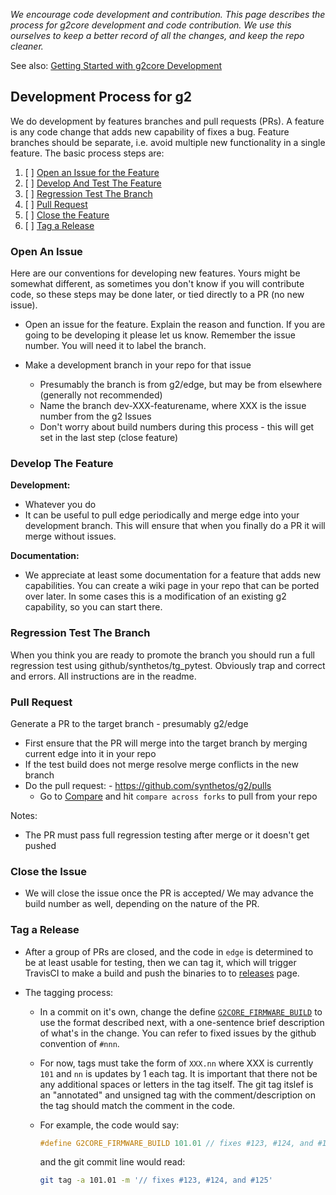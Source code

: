 _We encourage code development and contribution. This page describes the process for g2core development and code contribution. We use this ourselves to keep a better record of all the changes, and keep the repo cleaner._

See also: [Getting Started with g2core Development](https://github.com/synthetos/g2/wiki/Getting-Started-with-g2core-Development)

## Development Process for g2
We do development by features branches and pull requests (PRs). A feature is any code change that adds new capability of fixes a bug. Feature branches should be separate, i.e. avoid multiple new functionality in a single feature. The basic process steps are:

1. [ ] [Open an Issue for the Feature](#open-an-issue)
1. [ ] [Develop And Test The Feature](#develop-the-feature)
1. [ ] [Regression Test The Branch](#regression-test-the-branch)
1. [ ] [Pull Request](#pull-request)
1. [ ] [Close the Feature](#close-the-feature)
1. [ ] [Tag a Release](#tag-a-release)

### Open An Issue
Here are our conventions for developing new features. Yours might be somewhat different, as sometimes you don't know if you will contribute code, so these steps may be done later, or tied directly to a PR (no new issue).

- Open an issue for the feature. Explain the reason and function. If you are going to be developing it please let us know. Remember the issue number. You will need it to label the branch.

- Make a development branch in your repo for that issue
  - Presumably the branch is from g2/edge, but may be from elsewhere (generally not recommended)
  - Name the branch dev-XXX-featurename, where XXX is the issue number from the g2 Issues
  - Don't worry about build numbers during this process - this will get set in the last step (close feature)

### Develop The Feature
**Development:**

- Whatever you do
- It can be useful to pull edge periodically and merge edge into your development branch. This will ensure that when you finally do a PR it will merge without issues.

**Documentation:**

- We appreciate at least some documentation for a feature that adds new capabilities. You can create a wiki page in your repo that can be ported over later. In some cases this is a modification of an existing g2 capability, so you can start there.

### Regression Test The Branch
When you think you are ready to promote the branch you should run a full regression test using github/synthetos/tg_pytest. Obviously trap and correct and errors. All instructions are in the readme.

### Pull Request
Generate a PR to the target branch - presumably g2/edge<br>

- First ensure that the PR will merge into the target branch by merging current edge into it in your repo
- If the test build does not merge resolve merge conflicts in the new branch
- Do the pull request: - https://github.com/synthetos/g2/pulls
  - Go to [Compare](https://github.com/synthetos/g2/compare) and hit `compare across forks` to pull from your repo

Notes:

- The PR must pass full regression testing after merge or it doesn't get pushed

### Close the Issue

- We will close the issue once the PR is accepted/ We may advance the build number as well, depending on the nature of the PR.

### Tag a Release

- After a group of PRs are closed, and the code in `edge` is determined to be at least usable for testing, then we can tag it, which will trigger TravisCI to make a build and push the binaries to to [releases](https://github.com/synthetos/g2/releases) page.

- The tagging process:

  - In a commit on it's own, change the define [`G2CORE_FIRMWARE_BUILD`](https://github.com/synthetos/g2/blob/edge/g2core/g2core_info.h#L24) to use the format described next, with a one-sentence brief description of what's in the change. You can refer to fixed issues by the github convention of `#nnn`.

  - For now, tags must take the form of `XXX.nn` where XXX is currently `101` and `nn` is updates by 1 each tag. It is important that there not be any additional spaces or letters in the tag itself. The git tag itslef is an "annotated" and unsigned tag with the comment/description on the tag should match the comment in the code.

  - For example, the code would say:
      ```c++
      #define G2CORE_FIRMWARE_BUILD 101.01 // fixes #123, #124, and #125
      ```
  
      and the git commit line would read:
  
      ```bash
      git tag -a 101.01 -m '// fixes #123, #124, and #125'
      ```